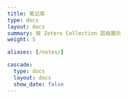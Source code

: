 ```yaml
---
title: 笔记库
type: docs
layout: docs
summary: 按 Zotero Collection 层级展示
weight: 5

aliases: [/notes/]

cascade:
  type: docs
  layout: docs
  show_date: false
---
```

